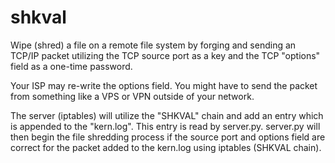 # shkval

Wipe (shred) a file on a remote file system by forging and sending an TCP/IP packet utilizing the TCP source port as a key and the TCP "options" field as a one-time password.

Your ISP may re-write the options field. You might have to send the packet from something like a VPS or VPN outside of your network.

The server (iptables) will utilize the "SHKVAL" chain and add an entry which is appended to the "kern.log". This entry is read by server.py. server.py will then begin the file shredding process if the source port and options field are correct for the packet added to the kern.log using iptables (SHKVAL chain).